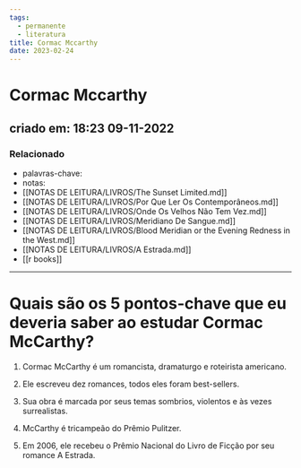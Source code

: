 ```yaml
---
tags:
  - permanente
  - literatura
title: Cormac Mccarthy
date: 2023-02-24
---
```


# Cormac Mccarthy

## criado em: 18:23 09-11-2022

### Relacionado

- palavras-chave: 
- notas: 
- [[NOTAS DE LEITURA/LIVROS/The Sunset Limited.md]]
- [[NOTAS DE LEITURA/LIVROS/Por Que Ler Os Contemporâneos.md]]
- [[NOTAS DE LEITURA/LIVROS/Onde Os Velhos Não Tem Vez.md]]
- [[NOTAS DE LEITURA/LIVROS/Meridiano De Sangue.md]]
- [[NOTAS DE LEITURA/LIVROS/Blood Meridian or the Evening Redness in the West.md]]
- [[NOTAS DE LEITURA/LIVROS/A Estrada.md]]
- [[r books]]
---

# Quais são os 5 pontos-chave que eu deveria saber ao estudar Cormac McCarthy?

1. Cormac McCarthy é um romancista, dramaturgo e roteirista americano.

2. Ele escreveu dez romances, todos eles foram best-sellers.

3. Sua obra é marcada por seus temas sombrios, violentos e às vezes surrealistas.

4. McCarthy é tricampeão do Prêmio Pulitzer.

5. Em 2006, ele recebeu o Prêmio Nacional do Livro de Ficção por seu romance A Estrada.
